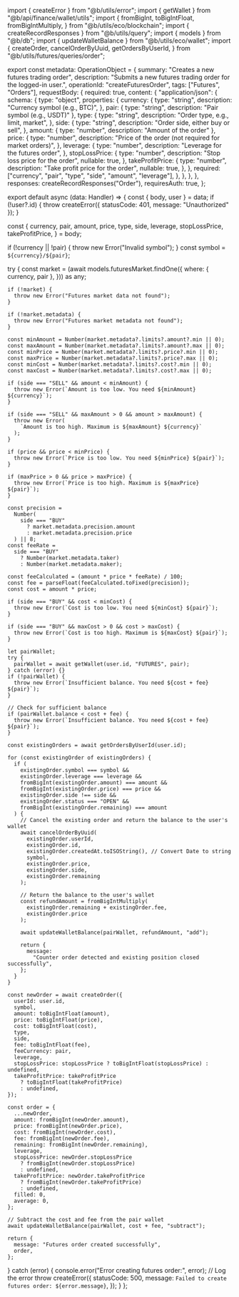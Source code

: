 import { createError } from "@b/utils/error";
import { getWallet } from "@b/api/finance/wallet/utils";
import {
  fromBigInt,
  toBigIntFloat,
  fromBigIntMultiply,
} from "@b/utils/eco/blockchain";
import { createRecordResponses } from "@b/utils/query";
import { models } from "@b/db";
import { updateWalletBalance } from "@b/utils/eco/wallet";
import {
  createOrder,
  cancelOrderByUuid,
  getOrdersByUserId,
} from "@b/utils/futures/queries/order";

export const metadata: OperationObject = {
  summary: "Creates a new futures trading order",
  description: "Submits a new futures trading order for the logged-in user.",
  operationId: "createFuturesOrder",
  tags: ["Futures", "Orders"],
  requestBody: {
    required: true,
    content: {
      "application/json": {
        schema: {
          type: "object",
          properties: {
            currency: {
              type: "string",
              description: "Currency symbol (e.g., BTC)",
            },
            pair: { type: "string", description: "Pair symbol (e.g., USDT)" },
            type: {
              type: "string",
              description: "Order type, e.g., limit, market",
            },
            side: {
              type: "string",
              description: "Order side, either buy or sell",
            },
            amount: { type: "number", description: "Amount of the order" },
            price: {
              type: "number",
              description:
                "Price of the order (not required for market orders)",
            },
            leverage: {
              type: "number",
              description: "Leverage for the futures order",
            },
            stopLossPrice: {
              type: "number",
              description: "Stop loss price for the order",
              nullable: true,
            },
            takeProfitPrice: {
              type: "number",
              description: "Take profit price for the order",
              nullable: true,
            },
          },
          required: ["currency", "pair", "type", "side", "amount", "leverage"],
        },
      },
    },
  },
  responses: createRecordResponses("Order"),
  requiresAuth: true,
};

export default async (data: Handler) => {
  const { body, user } = data;
  if (!user?.id) {
    throw createError({ statusCode: 401, message: "Unauthorized" });
  }

  const {
    currency,
    pair,
    amount,
    price,
    type,
    side,
    leverage,
    stopLossPrice,
    takeProfitPrice,
  } = body;

  if (!currency || !pair) {
    throw new Error("Invalid symbol");
  }
  const symbol = `${currency}/${pair}`;

  try {
    const market = (await models.futuresMarket.findOne({
      where: { currency, pair },
    })) as any;

    if (!market) {
      throw new Error("Futures market data not found");
    }

    if (!market.metadata) {
      throw new Error("Futures market metadata not found");
    }

    const minAmount = Number(market.metadata?.limits?.amount?.min || 0);
    const maxAmount = Number(market.metadata?.limits?.amount?.max || 0);
    const minPrice = Number(market.metadata?.limits?.price?.min || 0);
    const maxPrice = Number(market.metadata?.limits?.price?.max || 0);
    const minCost = Number(market.metadata?.limits?.cost?.min || 0);
    const maxCost = Number(market.metadata?.limits?.cost?.max || 0);

    if (side === "SELL" && amount < minAmount) {
      throw new Error(`Amount is too low. You need ${minAmount} ${currency}`);
    }

    if (side === "SELL" && maxAmount > 0 && amount > maxAmount) {
      throw new Error(
        `Amount is too high. Maximum is ${maxAmount} ${currency}`
      );
    }

    if (price && price < minPrice) {
      throw new Error(`Price is too low. You need ${minPrice} ${pair}`);
    }

    if (maxPrice > 0 && price > maxPrice) {
      throw new Error(`Price is too high. Maximum is ${maxPrice} ${pair}`);
    }

    const precision =
      Number(
        side === "BUY"
          ? market.metadata.precision.amount
          : market.metadata.precision.price
      ) || 8;
    const feeRate =
      side === "BUY"
        ? Number(market.metadata.taker)
        : Number(market.metadata.maker);

    const feeCalculated = (amount * price * feeRate) / 100;
    const fee = parseFloat(feeCalculated.toFixed(precision));
    const cost = amount * price;

    if (side === "BUY" && cost < minCost) {
      throw new Error(`Cost is too low. You need ${minCost} ${pair}`);
    }

    if (side === "BUY" && maxCost > 0 && cost > maxCost) {
      throw new Error(`Cost is too high. Maximum is ${maxCost} ${pair}`);
    }

    let pairWallet;
    try {
      pairWallet = await getWallet(user.id, "FUTURES", pair);
    } catch (error) {}
    if (!pairWallet) {
      throw new Error(`Insufficient balance. You need ${cost + fee} ${pair}`);
    }

    // Check for sufficient balance
    if (pairWallet.balance < cost + fee) {
      throw new Error(`Insufficient balance. You need ${cost + fee} ${pair}`);
    }

    const existingOrders = await getOrdersByUserId(user.id);

    for (const existingOrder of existingOrders) {
      if (
        existingOrder.symbol === symbol &&
        existingOrder.leverage === leverage &&
        fromBigInt(existingOrder.amount) === amount &&
        fromBigInt(existingOrder.price) === price &&
        existingOrder.side !== side &&
        existingOrder.status === "OPEN" &&
        fromBigInt(existingOrder.remaining) === amount
      ) {
        // Cancel the existing order and return the balance to the user's wallet
        await cancelOrderByUuid(
          existingOrder.userId,
          existingOrder.id,
          existingOrder.createdAt.toISOString(), // Convert Date to string
          symbol,
          existingOrder.price,
          existingOrder.side,
          existingOrder.remaining
        );

        // Return the balance to the user's wallet
        const refundAmount = fromBigIntMultiply(
          existingOrder.remaining + existingOrder.fee,
          existingOrder.price
        );

        await updateWalletBalance(pairWallet, refundAmount, "add");

        return {
          message:
            "Counter order detected and existing position closed successfully",
        };
      }
    }

    const newOrder = await createOrder({
      userId: user.id,
      symbol,
      amount: toBigIntFloat(amount),
      price: toBigIntFloat(price),
      cost: toBigIntFloat(cost),
      type,
      side,
      fee: toBigIntFloat(fee),
      feeCurrency: pair,
      leverage,
      stopLossPrice: stopLossPrice ? toBigIntFloat(stopLossPrice) : undefined,
      takeProfitPrice: takeProfitPrice
        ? toBigIntFloat(takeProfitPrice)
        : undefined,
    });

    const order = {
      ...newOrder,
      amount: fromBigInt(newOrder.amount),
      price: fromBigInt(newOrder.price),
      cost: fromBigInt(newOrder.cost),
      fee: fromBigInt(newOrder.fee),
      remaining: fromBigInt(newOrder.remaining),
      leverage,
      stopLossPrice: newOrder.stopLossPrice
        ? fromBigInt(newOrder.stopLossPrice)
        : undefined,
      takeProfitPrice: newOrder.takeProfitPrice
        ? fromBigInt(newOrder.takeProfitPrice)
        : undefined,
      filled: 0,
      average: 0,
    };

    // Subtract the cost and fee from the pair wallet
    await updateWalletBalance(pairWallet, cost + fee, "subtract");

    return {
      message: "Futures order created successfully",
      order,
    };
  } catch (error) {
    console.error("Error creating futures order:", error); // Log the error
    throw createError({
      statusCode: 500,
      message: `Failed to create futures order: ${error.message}`,
    });
  }
};
